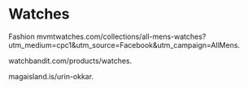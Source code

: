 # Watches
Fashion
mvmtwatches.com/collections/all-mens-watches?utm_medium=cpc1&utm_source=Facebook&utm_campaign=AllMens.

watchbandit.com/products/watches.

magaisland.is/urin-okkar.
